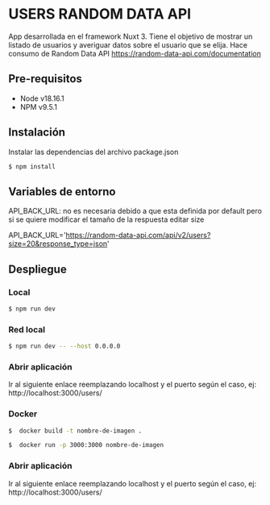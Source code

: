 # USERS RANDOM DATA API

App desarrollada en el framework Nuxt 3. Tiene el objetivo de mostrar un listado de usuarios
y averiguar datos sobre el usuario que se elija.
Hace consumo de Random Data API https://random-data-api.com/documentation

## Pre-requisitos

* Node v18.16.1
* NPM v9.5.1

## Instalación
Instalar las dependencias del archivo package.json

```Bash
$ npm install
```

## Variables de entorno
API_BACK_URL: no es necesaria debido a que esta definida por default 
pero si se quiere modificar el tamaño de la respuesta editar size

API_BACK_URL='https://random-data-api.com/api/v2/users?size=20&response_type=json'

## Despliegue

### Local
```Bash
$ npm run dev
```
### Red local
```Bash
$ npm run dev -- --host 0.0.0.0
```

### Abrir aplicación
Ir al siguiente enlace reemplazando localhost y el puerto según el caso, ej:
http://localhost:3000/users/

### Docker
```Bash
$  docker build -t nombre-de-imagen .
```
```Bash
$  docker run -p 3000:3000 nombre-de-imagen
```

### Abrir aplicación
Ir al siguiente enlace reemplazando localhost y el puerto según el caso, ej:
http://localhost:3000/users/